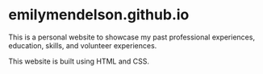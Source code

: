 # emilymendelson.github.io

This is a personal website to showcase my past professional experiences, education, skills, and volunteer experiences.

This website is built using HTML and CSS.
